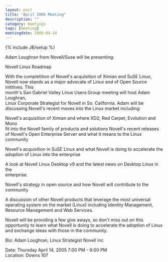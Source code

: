 ```yaml
---
layout: post
title: "April 2005 Meeting"
description: ""
category: meetings
tags: [meeting]
meetingdate: 2005-04-14
---
```

{% include JB/setup %}

Adam Loughran from Novell/Suse will be presenting:                             
                                                                             
Novell Linux Roadmap                                                           
                                                                             
With the completition of Novell's acquisition of Ximian and SuSE Linux, Novell 
now stands as a major advocate of Linux and of Open Source inititives. This    
month's San Gabriel Valley Linux Users Group meeting will host Adam Loughran,  
Linux Corporate Strategist for Novell in So. California. Adam will be          
discussing Novell's recent moves into the Linux market including:              
                                                                             
Novell's acquisition of Ximian and where XD2, Red Carpet, Evolution and Mono   
fit into the Novell family of products and solutions Novell's recent releases  
of Novell's Open Enterprise Server and what it means to the Linux community    
                                                                             
Novell's acquisition in SuSE Linux and what Novell is doing to accelerate the  
adoption of Linux into the enterprise                                          
                                                                             
A look at Novell Linux Desktop v9 and the latest news on Desktop Linux in the  
enterprise.                                                                    
                                                                             
Novell's strategy in open source and how Novell will contribute to the         
community                                                                      
                                                                             
A discussion of other Novell products that leverage the most universal         
operating system on the market (Linux) including Identity Management, Resource 
Management and Web Services.                                                   
                                                                             
Novell will be providing a few give aways, so don't miss out on this           
opportunity to learn what Novell is doing to accelerate the adoption of Linux  
and exchange ideas with those in the community.                                
                                                                             
Bio: Adam Loughran, Linux Strategist Novell inc                                
                                                                             
Date: Thursday April 14, 2005 7:00 PM - 9:00 PM                                  
Location: Downs 107                                         
